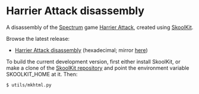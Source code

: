 Harrier Attack disassembly
==========================

A disassembly of the [Spectrum](https://en.wikipedia.org/wiki/ZX_Spectrum) game
[Harrier Attack](https://en.wikipedia.org/wiki/Harrier_Attack),
created using [SkoolKit](https://skoolkit.ca).

Browse the latest release:

* [Harrier Attack disassembly](https://pobtastic.github.io/harrierattack/) (hexadecimal; mirror [here](http://skoolkit.arcadegeek.co.uk/harrierattack/))

To build the current development version, first either install SkoolKit, or
make a clone of the [SkoolKit repository](https://github.com/skoolkid/skoolkit)
and point the environment variable SKOOLKIT_HOME at it. Then:

    $ utils/mkhtml.py
